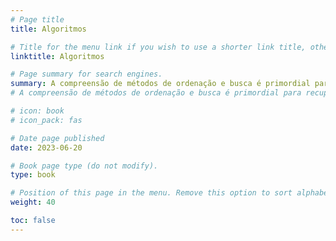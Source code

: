 ```yaml
---
# Page title
title: Algoritmos

# Title for the menu link if you wish to use a shorter link title, otherwise remove this option. 
linktitle: Algoritmos 

# Page summary for search engines.
summary: A compreensão de métodos de ordenação e busca é primordial para recuperação dos dados de forma eficiente.  A técnica de recursão é quando uma função chama a si própria como parte de sua execução. Verificamos se um algoritmo é eficiente através da análise de complexidade.  
# A compreensão de métodos de ordenação e busca é primordial para recuperação dos dados de forma eficiente. Além da forma iterativa podemos utilizar também a forma recursiva para realizar operações repetidamente e ainda deixar nosso código mais legível e elegante. A técnica de recursão é quando uma função chama a si própria como parte de sua execução. Verificamos se um algoritmo é eficiente através da análise de complexidade. 

# icon: book
# icon_pack: fas

# Date page published
date: 2023-06-20

# Book page type (do not modify).
type: book

# Position of this page in the menu. Remove this option to sort alphabetically.
weight: 40

toc: false
---
```


